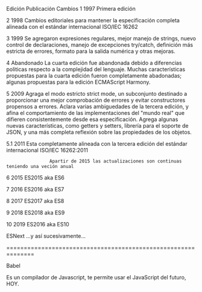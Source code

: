 Edición Publicación Cambios
1       1997        Primera edición

2       1998        Cambios editoriales para mantener la especificación completa alineada con el estándar internacional ISO/IEC 16262

3       1999        Se agregaron expresiones regulares, mejor manejo de strings, nuevo control de declaraciones, manejo de excepciones try/catch, definición más estricta de errores, formato para la salida numérica y otras mejoras.

4       Abandonado      La cuarta edición fue abandonada debido a diferencias politicas respecto a la complejidad del lenguaje. Muchas características propuestas para la cuarta edición fueron completamente abadonadas; algunas propuestas para la edición ECMAScript Harmony.

5       2009        Agraga el modo estricto strict mode, un subconjunto destinado a proporcionar una mejor comprobación de errores y evitar constructores propensos a errores. Aclara varias ambiguedades de la tercera edición, y afina el comportamiento de las implementaciones del "mundo real" que difieren consistentemente desde esa especificación. Agrega algunas nuevas características, como getters y setters, librería para el soporte de JSON, y una más completa reflexión sobre las propiedades de los objetos.

5.1     2011        Esta completamente alineada con la tercera edición del estándar internacional ISO/IEC 16262:2011

                    Apartir de 2015 las actualizaciones son continuas teniendo una veción anual
6       2015        ES2015 aka ES6

7       2016        ES2016  aka ES7

8       2017        ES2017  aka ES8

9       2018        ES2018  aka ES9

10      2019        ES2016  aka ES10

ESNext              ...y así sucesivamente...

==============================================================

Babel

Es un compilador de Javascript, te permite usar el JavaScript del futuro, HOY.



